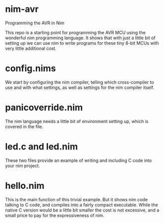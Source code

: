 # nim-avr
Programming the AVR in Nim

This repo is a starting point for programming the AVR MCU using the wonderful nim programming language.
It shows that with just a little bit of setting up we can use nim to write programs for these tiny 8-bit
MCUs with very little additional cost.

# config.nims
We start by configuring the nim compiler, telling which cross-compiler to use and with what settings,
as well as settings for the nim compiler itself.

# panicoverride.nim
The nim language needs a little bit of environment setting up, which is covered in the file.

# led.c and led.nim
These two files provide an example of writing and including C code into your nim project.

# hello.nim
This is the main function of this trivial example. But it shows nim code talking to C code, and
compiles into a fairly compact executable. While the native C version would be a little bit smaller
the cost is not excessive, and a small price to pay for the expressiveness of nim.
